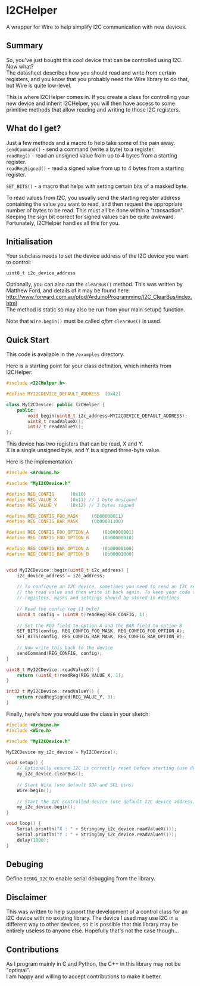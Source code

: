 I2CHelper
=========

A wrapper for Wire to help simplify I2C communication with new devices.

## Summary

So, you've just bought this cool device that can be controlled using I2C. Now what?  
The datasheet describes how you should read and write from certain registers,
and you know that you probably need the Wire library to do that, but Wire is
quite low-level.

This is where I2CHelper comes in. If you create a class for controlling your
new device and inherit I2CHelper, you will then have access to some primitive
methods that allow reading and writing to those I2C registers.

## What do I get?

Just a few methods and a macro to help take some of the pain away.  
`sendCommand()` - send a command (write a byte) to a register.  
`readReg()` - read an unsigned value from up to 4 bytes from a starting register.  
`readRegSigned()` - read a signed value from up to 4 bytes from a starting register.  

`SET_BITS()` - a macro that helps with setting certain bits of a masked byte.

To read values from I2C, you usually send the starting register address
containing the value you want to read, and then request the appropriate number
of bytes to be read. This must all be done within a "transaction". Keeping the
sign bit correct for signed values can be quite awkward. Fortunately, I2CHelper
handles all this for you.

## Initialisation

Your subclass needs to set the device address of the I2C device you want to control:

`uint8_t i2c_device_address`

Optionally, you can also run the `clearBus()` method. This was written by
Matthew Ford, and details of it may be found here:  
http://www.forward.com.au/pfod/ArduinoProgramming/I2C_ClearBus/index.html   
The method is static so may also be run from your main setup() function.

Note that `Wire.begin()` must be called *after* `clearBus()` is used.


## Quick Start

This code is available in the `/examples` directory.

Here is a starting point for your class definition, which inherits from I2CHelper:

```c++
#include <I2CHelper.h>

#define MYI2CDEVICE_DEFAULT_ADDRESS  (0x42)

class MyI2CDevice: public I2CHelper {
    public:
        void begin(uint8_t i2c_address=MYI2CDEVICE_DEFAULT_ADDRESS);
        uint8_t readValueX();
        int32_t readValueY();
};
```

This device has two registers that can be read, X and Y.  
X is a single unsigned byte, and Y is a signed three-byte value.

Here is the implementation:

```c++
#include <Arduino.h>

#include "MyI2CDevice.h"

#define REG_CONFIG      (0x10)
#define REG_VALUE_X     (0x11) // 1 byte unsigned
#define REG_VALUE_Y     (0x12) // 3 bytes signed

#define REG_CONFIG_FOO_MASK     (0b00000011)
#define REG_CONFIG_BAR_MASK     (0b00001100)

#define REG_CONFIG_FOO_OPTION_A     (0b00000001)
#define REG_CONFIG_FOO_OPTION_B     (0b00000010)

#define REG_CONFIG_BAR_OPTION_A     (0b00000100)
#define REG_CONFIG_BAR_OPTION_B     (0b00001000)


void MyI2CDevice::begin(uint8_t i2c_address) {
    i2c_device_address = i2c_address;
    
    // To configure an I2C device, sometimes you need to read an I2C register, modify
    // the read value and then write it back again. To keep your code tidy, these
    // registers, masks and settings should be stored in #defines
    
    // Read the config reg (1 byte)
    uint8_t config = (uint8_t)readReg(REG_CONFIG, 1);
    
    // Set the FOO field to option A and the BAR field to option B
    SET_BITS(config, REG_CONFIG_FOO_MASK, REG_CONFIG_FOO_OPTION_A);
    SET_BITS(config, REG_CONFIG_BAR_MASK, REG_CONFIG_BAR_OPTION_B);
    
    // Now write this back to the device
    sendCommand(REG_CONFIG, config);
}

uint8_t MyI2CDevice::readValueX() {
    return (uint8_t)readReg(REG_VALUE_X, 1);
}

int32_t MyI2CDevice::readValueY() {
    return readRegSigned(REG_VALUE_Y, 3);
}
```

Finally, here's how you would use the class in your sketch:
```c++
#include <Arduino.h>
#include <Wire.h>

#include "MyI2CDevice.h"

MyI2CDevice my_i2c_device = MyI2CDevice();

void setup() {
    // Optionally ensure I2C is correctly reset before starting (use default SDA and SCL pins)
    my_i2c_device.clearBus();
    
    // Start Wire (use default SDA and SCL pins)
    Wire.begin();
    
    // Start the I2C controlled device (use default I2C device address)
    my_i2c_device.begin();
}

void loop() {
    Serial.println("X : " + String(my_i2c_device.readValueX()));
    Serial.println("Y : " + String(my_i2c_device.readValueY()));
    delay(1000);
}
```

## Debuging

Define `DEBUG_I2C` to enable serial debugging from the library.


## Disclaimer

This was written to help support the development of a control class for an I2C
device with no existing library. The device I used may use I2C in a different
way to other devices, so it is possible that this library may be entirely
useless to anyone else. Hopefully that's not the case though...


## Contributions

As I program mainly in C and Python, the C++ in this library may not be "optimal".  
I am happy and willing to accept contributions to make it better.
